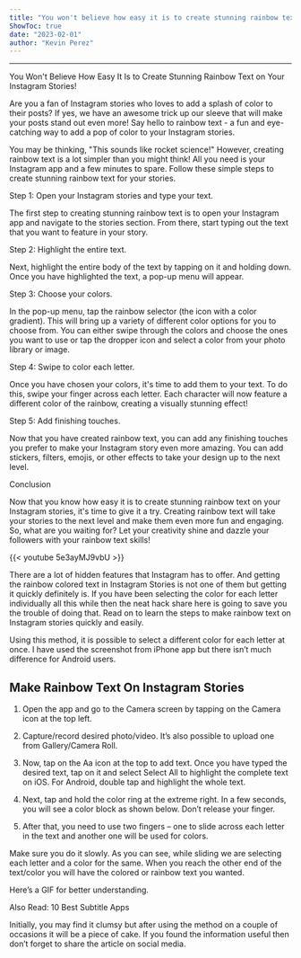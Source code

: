 ```yaml
---
title: "You won't believe how easy it is to create stunning rainbow text on your Instagram stories!"
ShowToc: true 
date: "2023-02-01"
author: "Kevin Perez"
---
```

*****
You Won't Believe How Easy It Is to Create Stunning Rainbow Text on Your Instagram Stories!

Are you a fan of Instagram stories who loves to add a splash of color to their posts? If yes, we have an awesome trick up our sleeve that will make your posts stand out even more! Say hello to rainbow text - a fun and eye-catching way to add a pop of color to your Instagram stories.

You may be thinking, "This sounds like rocket science!" However, creating rainbow text is a lot simpler than you might think! All you need is your Instagram app and a few minutes to spare. Follow these simple steps to create stunning rainbow text for your stories.

Step 1: Open your Instagram stories and type your text.

The first step to creating stunning rainbow text is to open your Instagram app and navigate to the stories section. From there, start typing out the text that you want to feature in your story.

Step 2: Highlight the entire text.

Next, highlight the entire body of the text by tapping on it and holding down. Once you have highlighted the text, a pop-up menu will appear.

Step 3: Choose your colors.

In the pop-up menu, tap the rainbow selector (the icon with a color gradient). This will bring up a variety of different color options for you to choose from. You can either swipe through the colors and choose the ones you want to use or tap the dropper icon and select a color from your photo library or image.

Step 4: Swipe to color each letter.

Once you have chosen your colors, it's time to add them to your text. To do this, swipe your finger across each letter. Each character will now feature a different color of the rainbow, creating a visually stunning effect!

Step 5: Add finishing touches.

Now that you have created rainbow text, you can add any finishing touches you prefer to make your Instagram story even more amazing. You can add stickers, filters, emojis, or other effects to take your design up to the next level.

Conclusion

Now that you know how easy it is to create stunning rainbow text on your Instagram stories, it's time to give it a try. Creating rainbow text will take your stories to the next level and make them even more fun and engaging. So, what are you waiting for? Let your creativity shine and dazzle your followers with your rainbow text skills!

{{< youtube 5e3ayMJ9vbU >}} 



There are a lot of hidden features that Instagram has to offer. And getting the rainbow colored text in Instagram Stories is not one of them but getting it quickly definitely is. If you have been selecting the color for each letter individually all this while then the neat hack share here is going to save you the trouble of doing that. Read on to learn the steps to make rainbow text on Instagram stories quickly and easily.
 
Using this method, it is possible to select a different color for each letter at once. I have used the screenshot from iPhone app but there isn’t much difference for Android users.
 
## Make Rainbow Text On Instagram Stories
 
1. Open the app and go to the Camera screen by tapping on the Camera icon at the top left.
 
2. Capture/record desired photo/video. It’s also possible to upload one from Gallery/Camera Roll.
 
3. Now, tap on the Aa icon at the top to add text. Once you have typed the desired text, tap on it and select Select All to highlight the complete text on iOS. For Android, double tap and highlight the whole text.
 

 
4. Next, tap and hold the color ring at the extreme right. In a few seconds, you will see a color block as shown below. Don’t release your finger.
 
5. After that, you need to use two fingers – one to slide across each letter in the text and another one will be used for colors.
 
Make sure you do it slowly. As you can see, while sliding we are selecting each letter and a color for the same. When you reach the other end of the text/color you will have the colored or rainbow text you wanted.
 
Here’s a GIF for better understanding.
 
Also Read: 10 Best Subtitle Apps
 
Initially, you may find it clumsy but after using the method on a couple of occasions it will be a piece of cake. If you found the information useful then don’t forget to share the article on social media.




